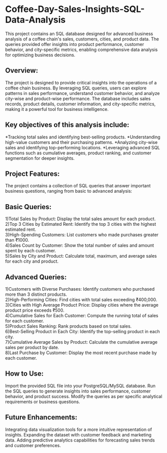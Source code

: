 # Coffee-Day-Sales-Insights-SQL-Data-Analysis
This project contains an SQL database designed for advanced business analysis of a coffee chain's sales, customers, cities, and product data. The queries provided offer insights into product performance, customer behavior, and city-specific metrics, enabling comprehensive data analysis for optimizing business decisions.

## Overview:
The project is designed to provide critical insights into the operations of a coffee chain business. By leveraging SQL queries, users can explore patterns in sales performance, understand customer behavior, and analyze city-wise and product-wise performance. The database includes sales records, product details, customer information, and city-specific metrics, making it a powerful tool for business intelligence.

## Key objectives of this analysis include:
*Tracking total sales and identifying best-selling products.
*Understanding high-value customers and their purchasing patterns.
*Analyzing city-wise sales and identifying top-performing locations.
*Leveraging advanced SQL functions such as cumulative averages, product ranking, and customer segmentation for deeper insights.

## Project Features:
The project contains a collection of SQL queries that answer important business questions, ranging from basic to advanced analysis:

## Basic Queries:
1)Total Sales by Product: Display the total sales amount for each product.<br>
2)Top 3 Cities by Estimated Rent: Identify the top 3 cities with the highest estimated rent.<br>
3)High-Spending Customers: List customers who made purchases greater than ₹1000.<br>
4)Sales Count by Customer: Show the total number of sales and amount spent by each customer.<br>
5)Sales by City and Product: Calculate total, maximum, and average sales for each city and product.

## Advanced Queries:

1)Customers with Diverse Purchases: Identify customers who purchased more than 3 distinct products.<br>
2)High-Performing Cities: Find cities with total sales exceeding ₹400,000.<br>
3)Cities with High Average Product Price: Display cities where the average product price exceeds ₹500.<br>
4)Cumulative Sales for Each Customer: Compute the running total of sales for each customer.<br>
5)Product Sales Ranking: Rank products based on total sales.<br>
6)Best-Selling Product in Each City: Identify the top-selling product in each city.<br>
7)Cumulative Average Sales by Product: Calculate the cumulative average sales per product by date.<br>
8)Last Purchase by Customer: Display the most recent purchase made by each customer.<br>

## How to Use:
Import the provided SQL file into your PostgreSQL/MySQL database.
Run the SQL queries to generate insights into sales performance, customer behavior, and product success.
Modify the queries as per specific analytical requirements or business questions.

## Future Enhancements:
Integrating data visualization tools for a more intuitive representation of insights.
Expanding the dataset with customer feedback and marketing data.
Adding predictive analytics capabilities for forecasting sales trends and customer preferences.
